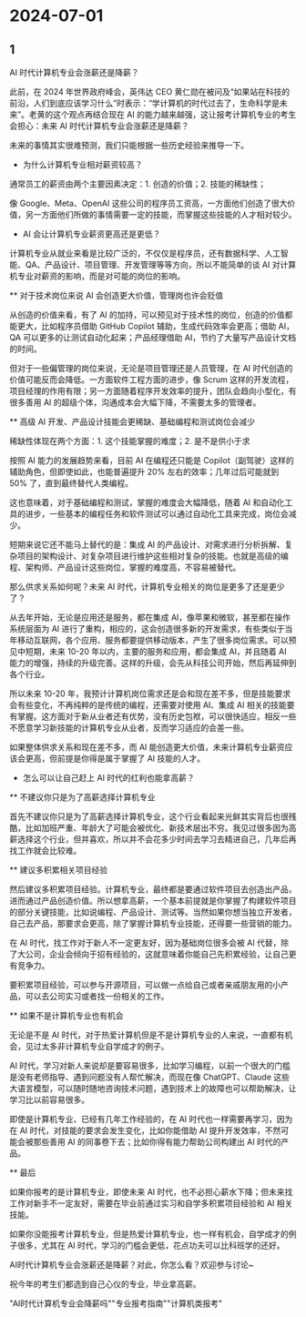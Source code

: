 # 2024-07-01

## 1

AI 时代计算机专业会涨薪还是降薪？

此前，在 2024 年世界政府峰会，英伟达 CEO 黄仁勋在被问及“如果站在科技的前沿，人们到底应该学习什么”时表示：“学计算机的时代过去了，生命科学是未来”。老黄的这个观点再结合现在 AI 的能力越来越强，这让报考计算机专业的考生会担心：未来 AI 时代计算机专业会涨薪还是降薪？

未来的事情其实很难预测，我们只能根据一些历史经验来推导一下。

* 为什么计算机专业相对薪资较高？

通常员工的薪资由两个主要因素决定：1. 创造的价值；2. 技能的稀缺性；

像 Google、Meta、OpenAI 这些公司的程序员工资高，一方面他们创造了很大价值，另一方面他们所做的事情需要一定的技能，而掌握这些技能的人才相对较少。

* AI 会让计算机专业薪资更高还是更低？

计算机专业从就业来看是比较广泛的，不仅仅是程序员，还有数据科学、人工智能、QA、产品设计、项目管理、开发管理等等方向，所以不能简单的谈 AI 对计算机专业对薪资的影响，而是对可能的岗位的影响。

** 对于技术岗位来说 AI 会创造更大价值，管理岗也许会贬值

从创造的价值来看，有了 AI 的加持，可以预见对于技术性的岗位，创造的价值都能更大，比如程序员借助 GitHub Copilot 辅助，生成代码效率会更高；借助 AI，QA 可以更多的让测试自动化起来；产品经理借助 AI，节约了大量写产品设计文档的时间。

但对于一些偏管理的岗位来说，无论是项目管理还是人员管理，在 AI 时代创造的价值可能反而会降低。一方面软件工程方面的进步，像 Scrum 这样的开发流程，项目经理的作用有限；另一方面随着程序开发效率的提升，团队会趋向小型化，有很多善用 AI 的超级个体，沟通成本会大幅下降，不需要太多的管理者。

** 高级 AI 开发、产品设计技能会更稀缺、基础编程和测试岗位会减少

稀缺性体现在两个方面：1. 这个技能掌握的难度；2. 是不是供小于求

按照 AI 能力的发展趋势来看，目前 AI 在编程还只能是 Copilot（副驾驶）这样的辅助角色，但即使如此，也能普遍提升 20% 左右的效率；几年过后可能就到 50% 了，直到最终替代人类编程。

这也意味着，对于基础编程和测试，掌握的难度会大幅降低，随着 AI 和自动化工具的进步，一些基本的编程任务和软件测试可以通过自动化工具来完成，岗位会减少。

短期来说它还不能马上替代的是：集成 AI 的产品设计、对需求进行分析拆解、复杂项目的架构设计、对复杂项目进行维护这些相对复杂的技能。也就是高级的编程、架构师、产品设计这些岗位，掌握的难度高，不容易被替代。

那么供求关系如何呢？未来 AI 时代，计算机专业相关的岗位是更多了还是更少了？

从去年开始，无论是应用还是服务，都在集成 AI，像苹果和微软，甚至都在操作系统层面为 AI 进行了重构，相应的，这会创造很多新的开发需求，有些类似于当年移动互联网，各个应用、服务都要提供移动版本，产生了很多岗位需求。可以预见中短期，未来 10-20 年以内，主要的服务和应用，都会集成 AI，并且随着 AI 能力的增强，持续的升级完善。这样的升级，会先从科技公司开始，然后再延伸到各个行业。

所以未来 10-20 年，我预计计算机岗位需求还是会和现在差不多，但是技能要求会有些变化，不再纯粹的是传统的编程，还需要对使用 AI、集成 AI 相关的技能要有掌握。这方面对于新从业者还有优势，没有历史包袱，可以很快适应，相反一些不愿意学习新技能的计算机专业从业者，反而学习适应的会差一些。

如果整体供求关系和现在差不多，而 AI 能创造更大价值，未来计算机专业薪资应该会更高，但前提是你得是属于掌握了 AI 技能的人才。

* 怎么可以让自己赶上 AI 时代的红利也能拿高薪？

** 不建议你只是为了高薪选择计算机专业

首先不建议你只是为了高薪选择计算机专业，这个行业看起来光鲜其实背后也很残酷，比如加班严重、年龄大了可能会被优化、新技术层出不穷。我见过很多因为高薪选择这个行业，但并喜欢，所以并不会花多少时间去学习去精进自己，几年后再找工作就会比较难。

** 建议多积累相关项目经验

然后建议多积累项目经验。计算机专业，最终都是要通过软件项目去创造出产品，进而通过产品创造价值。所以想拿高薪，一个基本前提就是你掌握了构建软件项目的部分关键技能，比如说编程、产品设计、测试等。当然如果你想当独立开发者，自己去产品，那要求会更高，除了掌握计算机专业技能，还得要一些营销的能力。

在 AI 时代，找工作对于新人不一定更友好，因为基础岗位很多会被 AI 代替，除了大公司，企业会倾向于招有经验的，这就意味着你能自己先积累经验，让自己更有竞争力。

要积累项目经验，可以参与开源项目，可以做一点给自己或者亲戚朋友用的小产品，可以去公司实习或者找一份相关的工作。

** 如果不是计算机专业也有机会

无论是不是 AI 时代，对于热爱计算机但是不是计算机专业的人来说，一直都有机会，见过太多非计算机专业自学成才的例子。

AI 时代，学习对新人来说却是要容易很多，比如学习编程，以前一个很大的门槛是没有老师指导、遇到问题没有人帮忙解决，而现在像 ChatGPT、Claude 这些大语言模型，可以随时随地咨询技术问题，遇到技术上的故障也可以帮助解决，让学习比以前容易很多。

即使是计算机专业、已经有几年工作经验的，在 AI 时代也一样需要再学习，因为在 AI 时代，对技能的要求会发生变化，比如你能借助 AI 提升开发效率，不然可能会被那些善用 AI 的同事卷下去；比如你得有能力帮助公司构建出 AI 时代的产品。

** 最后

如果你报考的是计算机专业，即使未来 AI 时代，也不必担心薪水下降；但未来找工作对新手不一定友好，需要在毕业前通过实习和自学多积累项目经验和 AI 相关技能。

如果你没能报考计算机专业，但是热爱计算机专业，也一样有机会，自学成才的例子很多，尤其在 AI 时代，学习的门槛会更低，花点功夫可以比科班学的还好。

AI时代计算机专业会涨薪还是降薪？对此，你怎么看？欢迎参与讨论~

祝今年的考生们都选到自己心仪的专业，毕业拿高薪。

"AI时代计算机专业会降薪吗""专业报考指南""计算机类报考"






